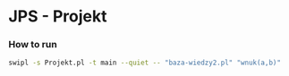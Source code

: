 # JPS - Projekt

### How to run
```bash
swipl -s Projekt.pl -t main --quiet -- "baza-wiedzy2.pl" "wnuk(a,b)"
```
